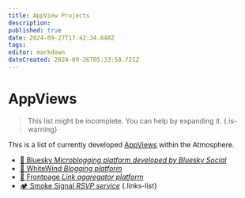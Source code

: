 ```yaml
---
title: AppView Projects
description: 
published: true
date: 2024-09-27T17:42:34.648Z
tags: 
editor: markdown
dateCreated: 2024-09-26T05:33:58.721Z
---
```


# AppViews
> This list might be incomplete. You can help by expanding it.
{.is-warning}

This is a list of currently developed [AppViews](/AT_Protocol/Core_Components/AppView) within the Atmosphere.
- [🦋 Bluesky *Microblogging platform developed by Bluesky Social*](/Current_Projects/AppViews/Bluesky)
- [💨 WhiteWind *Blogging platform*](/Current_Projects/AppViews/WhiteWind)
- [📰 Frontpage *Link aggregator platform*](/Current_Projects/AppViews/Frontpage)
- [🏕️ Smoke Signal *RSVP service*](/Current_Projects/AppViews/Smoke_Signal)
{.links-list}